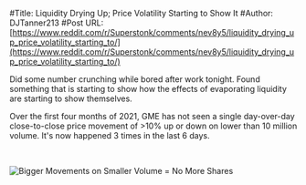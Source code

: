 #Title: Liquidity Drying Up; Price Volatility Starting to Show It
#Author: DJTanner213
#Post URL: [https://www.reddit.com/r/Superstonk/comments/nev8y5/liquidity_drying_up_price_volatility_starting_to/](https://www.reddit.com/r/Superstonk/comments/nev8y5/liquidity_drying_up_price_volatility_starting_to/)


Did some number crunching while bored after work tonight.  Found something that is starting to show how the effects of evaporating liquidity are starting to show themselves.

Over the first four months of 2021, GME has not seen a single day-over-day close-to-close price movement of >10% up or down on lower than 10 million volume.  It's now happened 3 times in the last 6 days.  

&#x200B;

![Bigger Movements on Smaller Volume = No More Shares](https://preview.redd.it/aeuuybdomrz61.png?width=598&format=png&auto=webp&s=d1b1bdffb8779be197c96096bb570517beeb62dd)